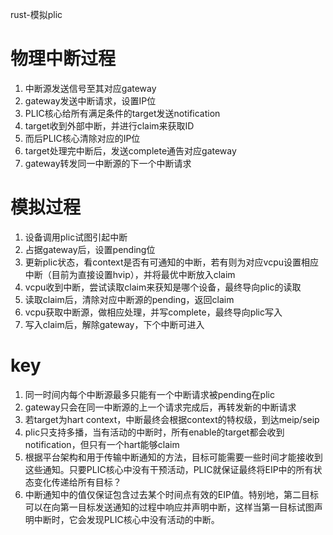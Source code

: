 
rust-模拟plic

# 物理中断过程

1. 中断源发送信号至其对应gateway
2. gateway发送中断请求，设置IP位
3. PLIC核心给所有满足条件的target发送notification
4. target收到外部中断，并进行claim来获取ID
5. 而后PLIC核心清除对应的IP位
6. target处理完中断后，发送complete通告对应gateway
7. gateway转发同一中断源的下一个中断请求


# 模拟过程

1. 设备调用plic试图引起中断
2. 占据gateway后，设置pending位
3. 更新plic状态，看context是否有可通知的中断，若有则为对应vcpu设置相应中断（目前为直接设置hvip），并将最优中断放入claim
4. vcpu收到中断，尝试读取claim来获知是哪个设备，最终导向plic的读取
5. 读取claim后，清除对应中断源的pending，返回claim
6. vcpu获取中断源，做相应处理，并写complete，最终导向plic写入
7. 写入claim后，解除gateway，下个中断可进入


# key

1. 同一时间内每个中断源最多只能有一个中断请求被pending在plic
2. gateway只会在同一中断源的上一个请求完成后，再转发新的中断请求
3. 若target为hart context，中断最终会根据context的特权级，到达meip/seip
4. plic只支持多播，当有活动的中断时，所有enable的target都会收到notification，但只有一个hart能够claim
5. 根据平台架构和用于传输中断通知的方法，目标可能需要一些时间才能接收到这些通知。只要PLIC核心中没有干预活动，PLIC就保证最终将EIP中的所有状态变化传递给所有目标？
6. 中断通知中的值仅保证包含过去某个时间点有效的EIP值。特别地，第二目标可以在向第一目标发送通知的过程中响应并声明中断，这样当第一目标试图声明中断时，它会发现PLIC核心中没有活动的中断。











